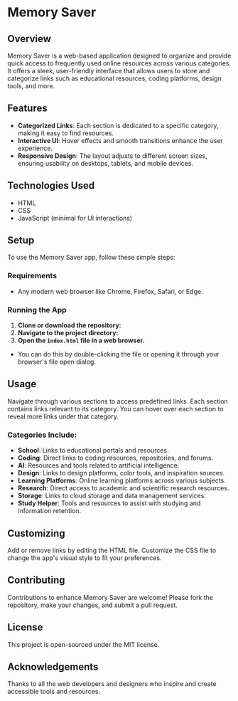 # Memory Saver

## Overview
Memory Saver is a web-based application designed to organize and provide quick access to frequently used online resources across various categories. It offers a sleek, user-friendly interface that allows users to store and categorize links such as educational resources, coding platforms, design tools, and more. 

## Features
- **Categorized Links**: Each section is dedicated to a specific category, making it easy to find resources.
- **Interactive UI**: Hover effects and smooth transitions enhance the user experience.
- **Responsive Design**: The layout adjusts to different screen sizes, ensuring usability on desktops, tablets, and mobile devices.

## Technologies Used
- HTML
- CSS
- JavaScript (minimal for UI interactions)

## Setup
To use the Memory Saver app, follow these simple steps:

### Requirements
- Any modern web browser like Chrome, Firefox, Safari, or Edge.

### Running the App
1. **Clone or download the repository:**
2. **Navigate to the project directory:**
3. **Open the `index.html` file in a web browser.**
- You can do this by double-clicking the file or opening it through your browser's file open dialog.

## Usage
Navigate through various sections to access predefined links. Each section contains links relevant to its category. You can hover over each section to reveal more links under that category. 

### Categories Include:
- **School**: Links to educational portals and resources.
- **Coding**: Direct links to coding resources, repositories, and forums.
- **AI**: Resources and tools related to artificial intelligence.
- **Design**: Links to design platforms, color tools, and inspiration sources.
- **Learning Platforms**: Online learning platforms across various subjects.
- **Research**: Direct access to academic and scientific research resources.
- **Storage**: Links to cloud storage and data management services.
- **Study Helper**: Tools and resources to assist with studying and information retention.

## Customizing
Add or remove links by editing the HTML file. Customize the CSS file to change the app's visual style to fit your preferences.

## Contributing
Contributions to enhance Memory Saver are welcome! Please fork the repository, make your changes, and submit a pull request.

## License
This project is open-sourced under the MIT license.

## Acknowledgements
Thanks to all the web developers and designers who inspire and create accessible tools and resources.
